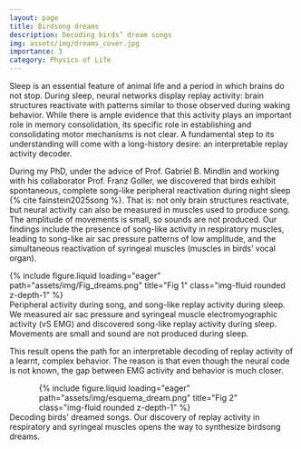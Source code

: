 ```yaml
---
layout: page
title: Birdsong dreams
description: Decoding birds’ dream songs
img: assets/img/dreams_cover.jpg
importance: 3
category: Physics of Life
---
```

Sleep is an essential feature of animal life and a period in which brains do not stop. During sleep, neural networks display replay activity: brain structures reactivate with patterns similar to those observed during waking behavior. While there is ample evidence that this activity plays an important role in memory consolidation, its specific role in establishing and consolidating motor mechanisms is not clear. A fundamental step to its understanding will come with a long-history desire: an interpretable replay activity decoder. 

During my PhD, under the advice of Prof. Gabriel B. Mindlin and working with his collaborator Prof. Franz Goller, we discovered that birds exhibit spontaneous, complete song-like peripheral reactivation during night sleep {% cite fainstein2025song %}. That is: not only brain structures reactivate, but neural activity can also be measured in muscles used to produce song. The amplitude of movements is small, so sounds are not produced. Our findings include the presence of song-like activity in respiratory muscles, leading to song-like air sac pressure patterns of low amplitude, and the simultaneous reactivation of syringeal muscles (muscles in birds’ vocal organ). 

<div class="row">
    <div class="col-sm mt-3 mt-md-0">
        {% include figure.liquid loading="eager" path="assets/img/Fig_dreams.png" title="Fig 1" class="img-fluid rounded z-depth-1" %}
    </div>
</div>
<div class="caption">
    Peripheral activity during song, and song-like replay activity during sleep. We measured air sac pressure and syringeal muscle electromyographic activity (vS EMG) and discovered song-like replay activity during sleep. Movements are small and sound are not produced during sleep.
</div>

This result opens the path for an interpretable decoding of replay activity of a learnt, complex behavior. The reason is that even though the neural code is not known, the gap between EMG activity and behavior is much closer.

<div class="row">
  <div class="col-sm mt-3 mt-md-0">
    <div style="max-width: 400px; margin: 0 auto;">
      {% include figure.liquid loading="eager" path="assets/img/esquema_dream.png" title="Fig 2" class="img-fluid rounded z-depth-1" %}
    </div>
  </div>
</div>
<div class="caption">
    Decoding birds' dreamed songs. Our discovery of replay activity in respiratory and syringeal muscles opens the way to synthesize birdsong dreams. 
</div>

